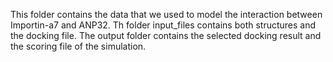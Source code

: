 This folder contains the data that we used to model the interaction between Importin-a7 and ANP32. Th folder input_files contains both structures and the docking file. The output folder contains the selected docking result and the scoring file of the simulation.
